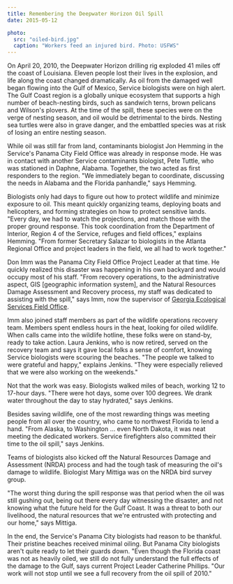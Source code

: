 ```yaml
---
title: Remembering the Deepwater Horizon Oil Spill
date: 2015-05-12

photo:
  src: "oiled-bird.jpg"
  caption: "Workers feed an injured bird. Photo: USFWS"
---
```


On April 20, 2010, the Deepwater Horizon drilling rig exploded 41 miles off the coast of Louisiana.  Eleven people lost their lives in the explosion, and life along the coast changed dramatically.  As oil from the damaged well began flowing into the Gulf of Mexico, Service biologists were on high alert.  The Gulf Coast region is a globally unique ecosystem that supports a high number of beach-nesting birds, such as sandwich terns, brown pelicans and Wilson's plovers.  At the time of the spill, these species were on the verge of nesting season, and oil would be detrimental to the birds.  Nesting sea turtles were also in grave danger, and the embattled species was at risk of losing an entire nesting season.

While oil was still far from land, contaminants biologist Jon Hemming in the Service's Panama City Field Office was already in response mode.  He was in contact with another Service contaminants biologist, Pete Tuttle, who was stationed in Daphne, Alabama.  Together, the two acted as first responders to the region.  "We immediately began to coordinate, discussing the needs in Alabama and the Florida panhandle," says Hemming.

Biologists only had days to figure out how to protect wildlife and minimize exposure to oil.  This meant quickly organizing teams, deploying boats and helicopters, and forming strategies on how to protect sensitive lands.  "Every day, we had to watch the projections, and match those with the proper ground response.  This took coordination from the Department of Interior, Region 4 of the Service, refuges and field offices," explains Hemming.  "From former Secretary Salazar to biologists in the Atlanta Regional Office and project leaders in the field, we all had to work together."

Don Imm was the Panama City Field Office Project Leader at that time.  He quickly realized this disaster was happening in his own backyard and would occupy most of his staff.  "From recovery operations, to the administrative aspect, GIS [geographic information system], and the Natural Resources Damage Assessment and Recovery process, my staff was dedicated to assisting with the spill," says Imm, now the supervisor of [Georgia Ecological Services Field Office](http://www.fws.gov/athens/).

Imm also joined staff members as part of the wildlife operations recovery team.  Members  spent endless hours in the heat, looking for oiled wildlife.  When calls came into the wildlife hotline, these folks were on stand-by, ready to take action.  Laura Jenkins, who is now retired, served on the recovery team and says it gave local folks a sense of comfort, knowing Service biologists were scouring the beaches.  "The people we talked to were grateful and happy," explains Jenkins.  "They were especially relieved that we were also working on the weekends."

Not that the work was easy.  Biologists walked miles of beach, working 12 to 17-hour days.  "There were hot days, some over 100 degrees.  We drank water throughout the day to stay hydrated," says Jenkins.

Besides saving wildlife, one of the most rewarding things was meeting people from all over the country, who came to northwest Florida to lend a hand.  "From Alaska, to Washington … even North Dakota, it was neat meeting the dedicated workers.  Service firefighters also committed their time to the oil spill," says Jenkins.

Teams of biologists also kicked off the Natural Resources Damage and Assessment (NRDA) process and had the tough task of measuring the oil's damage to wildlife. Biologist Mary Mittiga was on the NRDA bird survey group.

"The worst thing during the spill response was that period when the oil was still gushing out, being out there every day witnessing the disaster, and not knowing what the future held for the Gulf Coast.  It was a threat to both our livelihood, the natural resources that we're entrusted with protecting and our home," says Mittiga.

In the end, the Service's Panama City biologists had reason to be thankful.  Their pristine beaches received minimal oiling.  But Panama City biologists aren't quite ready to let their guards down.   "Even though the Florida coast was not as heavily oiled, we still do not fully understand the full effects of the damage to the Gulf, says current Project Leader Catherine Phillips.  "Our work will not stop until we see a full recovery from the oil spill of 2010."
